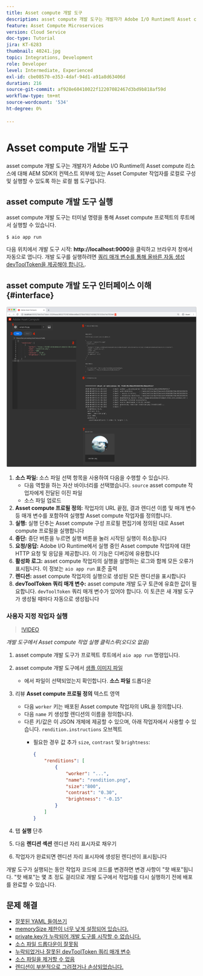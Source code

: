```yaml
---
title: Asset compute 개발 도구
description: asset compute 개발 도구는 개발자가 Adobe I/O Runtime의 Asset compute 리소스에 대해 AEM SDK의 컨텍스트 외부에 있는 Asset Computer 작업자를 로컬로 구성 및 실행할 수 있도록 하는 로컬 웹 도구입니다.
feature: Asset Compute Microservices
version: Cloud Service
doc-type: Tutorial
jira: KT-6283
thumbnail: 40241.jpg
topic: Integrations, Development
role: Developer
level: Intermediate, Experienced
exl-id: cbe08570-e353-4daf-94d1-a91a8d63406d
duration: 216
source-git-commit: af928e60410022f12207082467d3bd9b818af59d
workflow-type: tm+mt
source-wordcount: '534'
ht-degree: 0%

---
```


# Asset compute 개발 도구

asset compute 개발 도구는 개발자가 Adobe I/O Runtime의 Asset compute 리소스에 대해 AEM SDK의 컨텍스트 외부에 있는 Asset Computer 작업자를 로컬로 구성 및 실행할 수 있도록 하는 로컬 웹 도구입니다.

## asset compute 개발 도구 실행

asset compute 개발 도구는 터미널 명령을 통해 Asset compute 프로젝트의 루트에서 실행할 수 있습니다.

```
$ aio app run
```

다음 위치에서 개발 도구 시작: __http://localhost:9000__&#x200B;을 클릭하고 브라우저 창에서 자동으로 엽니다. 개발 도구를 실행하려면 [쿼리 매개 변수를 통해 올바른 자동 생성 devToolToken을 제공해야 합니다.](#troubleshooting__devtooltoken).

## asset compute 개발 도구 인터페이스 이해{#interface}

![Asset compute 개발 도구](./assets/development-tool/asset-compute-dev-tool.png)

1. __소스 파일:__ 소스 파일 선택 항목을 사용하여 다음을 수행할 수 있습니다.
   + 다음 역할을 하는 자산 바이너리를 선택했습니다. `source` asset compute 작업자에게 전달된 이진 파일
   + 소스 파일 업로드
1. __Asset compute 프로필 정의:__ 작업자의 URL 끝점, 결과 렌디션 이름 및 매개 변수 등 매개 변수를 포함하여 실행할 Asset compute 작업자를 정의합니다.
1. __실행:__ 실행 단추는 Asset compute 구성 프로필 편집기에 정의된 대로 Asset compute 프로필을 실행합니다
1. __중단:__ 중단 버튼을 누르면 실행 버튼을 눌러 시작된 실행이 취소됩니다
1. __요청/응답:__ Adobe I/O Runtime에서 실행 중인 Asset compute 작업자에 대한 HTTP 요청 및 응답을 제공합니다. 이 기능은 디버깅에 유용합니다
1. __활성화 로그:__ asset compute 작업자의 실행을 설명하는 로그와 함께 모든 오류가 표시됩니다. 이 정보는 `aio app run` 표준 출력
1. __렌디션:__ asset compute 작업자의 실행으로 생성된 모든 렌디션을 표시합니다
1. __devToolToken 쿼리 매개 변수:__ asset compute 개발 도구 토큰에 유효한 값이 필요합니다. `devToolToken` 쿼리 매개 변수가 있어야 합니다. 이 토큰은 새 개발 도구가 생성될 때마다 자동으로 생성됩니다

### 사용자 지정 작업자 실행

>[!VIDEO](https://video.tv.adobe.com/v/40241?quality=12&learn=on)

_개발 도구에서 Asset compute 작업 실행 클릭스루(오디오 없음)_

1. asset compute 개발 도구가 프로젝트 루트에서 `aio app run` 명령입니다.
1. asset compute 개발 도구에서 [샘플 이미지 파일](../assets/samples/sample-file.jpg)
   + 에서 파일이 선택되었는지 확인합니다. __소스 파일__ 드롭다운
1. 리뷰 __Asset compute 프로필 정의__ 텍스트 영역
   + 다음 `worker` 키는 배포된 Asset compute 작업자의 URL을 정의합니다.
   + 다음 `name` 키 생성할 렌디션의 이름을 정의합니다.
   + 다른 키/값은 이 JSON 개체에 제공할 수 있으며, 아래 작업자에서 사용할 수 있습니다. `rendition.instructions` 오브젝트
      + 필요한 경우 값 추가 `size`, `contrast` 및 `brightness`:

        ```json
        {
            "renditions": [
                {
                    "worker": "...",
                    "name": "rendition.png",
                    "size":"800",
                    "contrast": "0.30",
                    "brightness": "-0.15"
                }
            ]
        }
        ```

1. 탭 __실행__ 단추
1. 다음 __렌디션 섹션__ 렌디션 자리 표시자로 채우기
1. 작업자가 완료되면 렌디션 자리 표시자에 생성된 렌디션이 표시됩니다

개발 도구가 실행되는 동안 작업자 코드에 코드를 변경하면 변경 사항이 &quot;핫 배포&quot;됩니다. &quot;핫 배포&quot;는 몇 초 정도 걸리므로 개발 도구에서 작업자를 다시 실행하기 전에 배포를 완료할 수 있습니다.

## 문제 해결

+ [잘못된 YAML 들여쓰기](../troubleshooting.md#incorrect-yaml-indentation)
+ [memorySize 제한이 너무 낮게 설정되어 있습니다.](../troubleshooting.md#memorysize-limit-is-set-too-low)
+ [private.key가 누락되어 개발 도구를 시작할 수 없습니다.](../troubleshooting.md#missing-private-key)
+ [소스 파일 드롭다운이 잘못됨](../troubleshooting.md#source-files-dropdown-incorrect)
+ [누락되었거나 잘못된 devToolToken 쿼리 매개 변수](../troubleshooting.md#missing-or-invalid-devtooltoken-query-parameter)
+ [소스 파일을 제거할 수 없음](../troubleshooting.md#unable-to-remove-source-files)
+ [렌디션이 부분적으로 그려졌거나 손상되었습니다.](../troubleshooting.md#rendition-returned-partially-drawn-or-corrupt)
